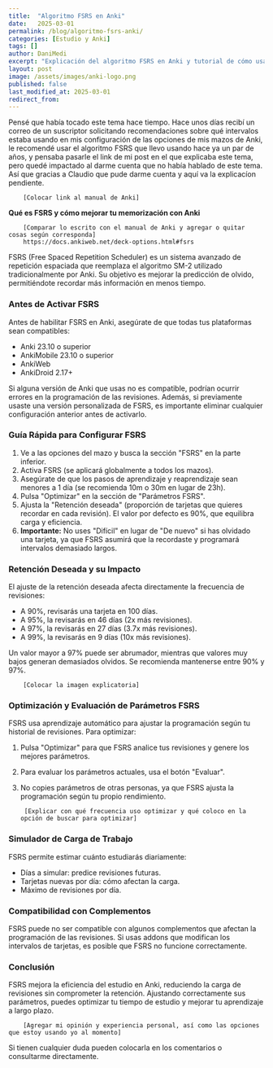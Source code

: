```yaml
---
title:  "Algoritmo FSRS en Anki"
date:   2025-03-01
permalink: /blog/algoritmo-fsrs-anki/
categories: [Estudio y Anki]
tags: []
author: DaniMedi
excerpt: "Explicación del algoritmo FSRS en Anki y tutorial de cómo usarlo"
layout: post
image: /assets/images/anki-logo.png
published: false
last_modified_at: 2025-03-01
redirect_from:
---
```



Pensé que había tocado este tema hace tiempo. Hace unos días recibí un correo de un suscriptor solicitando recomendaciones sobre qué intervalos estaba usando en mis configuración de las opciones de mis mazos de Anki, le recomendé usar el algoritmo FSRS que llevo usando hace ya un par de años, y pensaba pasarle el link de mi post en el que explicaba este tema, pero quedé impactado al darme cuenta que no había hablado de este tema. Así que gracias a Claudio que pude darme cuenta y aquí va la explicacíon pendiente.



		[Colocar link al manual de Anki]



**Qué es FSRS y cómo mejorar tu memorización con Anki**


		[Comparar lo escrito con el manual de Anki y agregar o quitar cosas según corresponda]
		https://docs.ankiweb.net/deck-options.html#fsrs


FSRS (Free Spaced Repetition Scheduler) es un sistema avanzado de repetición espaciada que reemplaza el algoritmo SM-2 utilizado tradicionalmente por Anki. Su objetivo es mejorar la predicción de olvido, permitiéndote recordar más información en menos tiempo.

### Antes de Activar FSRS
Antes de habilitar FSRS en Anki, asegúrate de que todas tus plataformas sean compatibles:
- Anki 23.10 o superior
- AnkiMobile 23.10 o superior
- AnkiWeb
- AnkiDroid 2.17+

Si alguna versión de Anki que usas no es compatible, podrían ocurrir errores en la programación de las revisiones. Además, si previamente usaste una versión personalizada de FSRS, es importante eliminar cualquier configuración anterior antes de activarlo.

### Guía Rápida para Configurar FSRS
1. Ve a las opciones del mazo y busca la sección "FSRS" en la parte inferior.
2. Activa FSRS (se aplicará globalmente a todos los mazos).
3. Asegúrate de que los pasos de aprendizaje y reaprendizaje sean menores a 1 día (se recomienda 10m o 30m en lugar de 23h).
4. Pulsa "Optimizar" en la sección de "Parámetros FSRS".
5. Ajusta la "Retención deseada" (proporción de tarjetas que quieres recordar en cada revisión). El valor por defecto es 90%, que equilibra carga y eficiencia.
6. **Importante:** No uses "Difícil" en lugar de "De nuevo" si has olvidado una tarjeta, ya que FSRS asumirá que la recordaste y programará intervalos demasiado largos.

### Retención Deseada y su Impacto
El ajuste de la retención deseada afecta directamente la frecuencia de revisiones:
- A 90%, revisarás una tarjeta en 100 días.
- A 95%, la revisarás en 46 días (2x más revisiones).
- A 97%, la revisarás en 27 días (3.7x más revisiones).
- A 99%, la revisarás en 9 días (10x más revisiones).

Un valor mayor a 97% puede ser abrumador, mientras que valores muy bajos generan demasiados olvidos. Se recomienda mantenerse entre 90% y 97%.


		[Colocar la imagen explicatoria]


### Optimización y Evaluación de Parámetros FSRS
FSRS usa aprendizaje automático para ajustar la programación según tu historial de revisiones. Para optimizar:
1. Pulsa "Optimizar" para que FSRS analice tus revisiones y genere los mejores parámetros.
2. Para evaluar los parámetros actuales, usa el botón "Evaluar".
3. No copies parámetros de otras personas, ya que FSRS ajusta la programación según tu propio rendimiento.

		[Explicar con qué frecuencia uso optimizar y qué coloco en la opción de buscar para optimizar]

### Simulador de Carga de Trabajo
FSRS permite estimar cuánto estudiarás diariamente:
- Días a simular: predice revisiones futuras.
- Tarjetas nuevas por día: cómo afectan la carga.
- Máximo de revisiones por día.

### Compatibilidad con Complementos
FSRS puede no ser compatible con algunos complementos que afectan la programación de las revisiones. Si usas addons que modifican los intervalos de tarjetas, es posible que FSRS no funcione correctamente.

### Conclusión
FSRS mejora la eficiencia del estudio en Anki, reduciendo la carga de revisiones sin comprometer la retención. Ajustando correctamente sus parámetros, puedes optimizar tu tiempo de estudio y mejorar tu aprendizaje a largo plazo.



		[Agregar mi opinión y experiencia personal, así como las opciones que estoy usando yo al momento]


Si tienen cualquier duda pueden colocarla en los comentarios o consultarme directamente.
